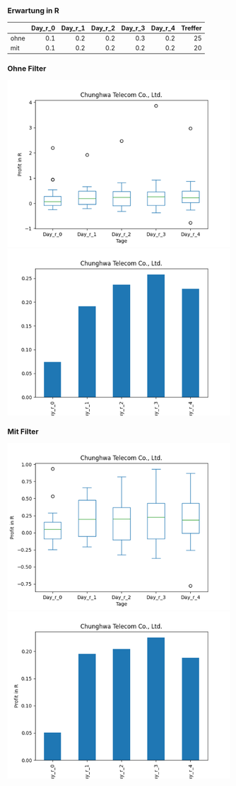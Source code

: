 ### Erwartung in R
|      |   Day_r_0 |   Day_r_1 |   Day_r_2 |   Day_r_3 |   Day_r_4 |   Treffer |
|:-----|----------:|----------:|----------:|----------:|----------:|----------:|
| ohne |       0.1 |       0.2 |       0.2 |       0.3 |       0.2 |        25 |
| mit  |       0.1 |       0.2 |       0.2 |       0.2 |       0.2 |        20 |

### Ohne Filter
![image info](./data/CHT_box_all.png)
![image info](./data/CHT_median_all.png)

### Mit Filter
![image info](./data/CHT_box_filtered.png)
![image info](./data/CHT_median_filtered.png)